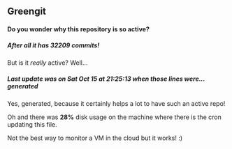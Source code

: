 ## Greengit

#### Do you wonder why this repository is so active?

##### After all it has 32209 commits!

But is it *really* active? Well...

##### Last update was on Sat Oct 15 at 21:25:13 when those lines were... generated

Yes, generated, because it certainly helps a lot to have such an active repo!

Oh and there was **28%** disk usage on the machine
where there is the cron updating this file.

Not the best way to monitor a VM in the cloud but it works! :)
